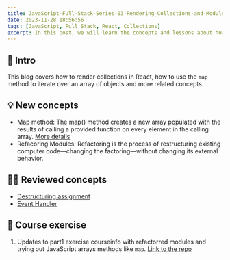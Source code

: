 ```yaml
---
title: JavaScript-Full-Stack-Series-03-Rendering_Collections-and-Modules
date: 2023-11-28 18:56:56
tags: [JavaScript, Full Stack, React, Collections]
excerpt: In this post, we will learn the concepts and lessons about how to render collections in React.
---
```


## 🔎 Intro
This blog covers how to render collections in React, how to use the `map` method to iterate over an array of objects and more related concepts.


## 💡 New concepts

- Map method:
The map() method creates a new array populated with the results of calling a provided function on every element in the calling array. [More details](https://developer.mozilla.org/en-US/docs/Web/JavaScript/Reference/Global_Objects/Array/map)
- Refacoring Modules:
Refactoring is the process of restructuring existing computer code—changing the factoring—without changing its external behavior.

## 👨‍💻 Reviewed concepts

- [Destructuring assignment](https://dogecat0.github.io/2023/11/09/JavaScript-Full-Stack-Series-02-JavaScript.html) 
- [Event Handler](https://dogecat0.github.io/2023/11/12/JavaScript-Full-Stack-Series-02-State-and-Event-Handlers.html)

## 📝 Course exercise

1. Updates to part1 exercise courseinfo with refactorred modules and trying out JavaScript arrays methods like `map`. [Link to the repo](https://github.com/Dogecat0/fullstack_open/tree/main/part2/courseinfo)